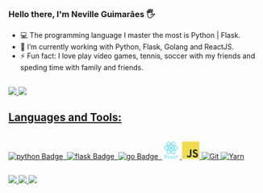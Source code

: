 ### Hello there, I'm Neville Guimarães 🖐️

- 💻 The programming language I master the most is Python | Flask.
- 🔭 I’m currently working with Python, Flask, Golang and ReactJS.
- ⚡ Fun fact: I love play video games, tennis, soccer with my friends and speding time with family and friends.

##

<div>
<a href="https://github.com/leoneville">
<img height="180em" src="https://github-readme-stats.vercel.app/api?username=leoneville&show_icons=true&theme=dracula">
<img height="180em" src="https://github-readme-stats.vercel.app/api/top-langs/?username=leoneville&layout=compact&theme=dracula">
</div>

## Languages and Tools:

<div style="display: inline_block"><br/>
    <img src="https://img.shields.io/badge/Python-05122A?style=flat&logo=python" alt="python Badge" height="25">&nbsp;
    <img src="https://img.shields.io/badge/Flask-05122A?style=flat&logo=flask" alt="flask Badge" height="25">&nbsp;
    <img src="https://img.shields.io/badge/Go-05122A?style=flat&logo=go" alt="go Badge" height="25">&nbsp;
    <img src="https://raw.githubusercontent.com/devicons/devicon/master/icons/react/react-original-wordmark.svg" alt="ReactJS" width="35" height="35" style="max-width: 100%;">
    <img src="https://raw.githubusercontent.com/devicons/devicon/master/icons/javascript/javascript-original.svg" alt="JavaScript" width="35" height="35" style="max-width: 100%;">     
    <img src="https://raw.githubusercontent.com/jmnote/z-icons/master/svg/git.svg" alt="Git" width="35" height="35" style="max-width: 100%;">
    <img src="https://github.com/tomchen/stack-icons/raw/master/logos/yarn.svg" alt="Yarn" width="35" height="35" style="max-width: 100%;">
</div>
  
##

<div>
    <a href="mailto:leoneville_@hotmail.com" target="_blank"><img src="https://img.shields.io/badge/Microsoft_Outlook-0078D4?style=for-the-badge&logo=microsoft-outlook&logoColor=white">
    <a href="https://www.linkedin.com/in/neville-guimaraes-4834a91a3/" target="_blank"><img src="https://img.shields.io/badge/LinkedIn-0077B5?style=for-the-badge&logo=linkedin&logoColor=white">
    <a href="https://www.instagram.com/leoneville.dev/" target="_blank"><img src="https://img.shields.io/badge/Instagram-E4405F?style=for-the-badge&logo=instagram&logoColor=white">
</div>
